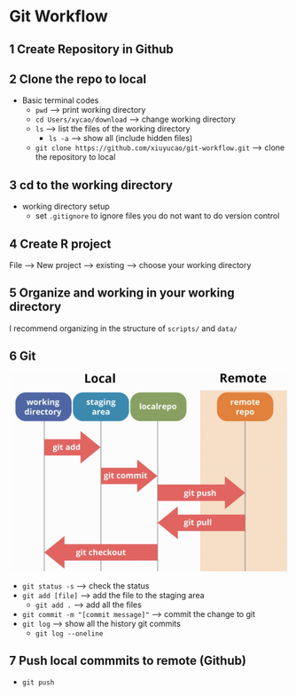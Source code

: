 # Git Workflow

## 1 Create Repository in Github
## 2 Clone the repo to local
* Basic terminal codes
  * `pwd` --> print working directory
  * `cd Users/xycao/download` --> change working directory
  * `ls`  --> list the files of the working directory
    * `ls -a`  --> show all (include hidden files)
  * `git clone https://github.com/xiuyucao/git-workflow.git`  --> clone the repository to local

## 3 cd to the working directory
* working directory setup
  * set `.gitignore` to ignore files you do not want to do version control

## 4 Create R project
File --> New project --> existing --> choose your working directory

## 5 Organize and working in your working directory
I recommend organizing in the structure of `scripts/` and `data/`

## 6 Git
![](images/git_chart.png)

* `git status -s`  --> check the status
* `git add [file]`  --> add the file to the staging area
  * `git add .` --> add all the files
* `git commit -m "[commit message]"`  --> commit the change to git
* `git log` --> show all the history git commits
  * `git log --oneline`
  
## 7 Push local commmits to remote (Github)
* `git push`

